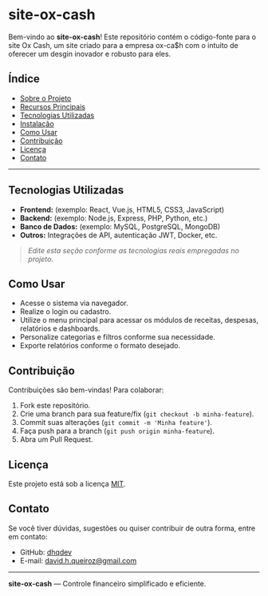 # site-ox-cash

Bem-vindo ao **site-ox-cash**! Este repositório contém o código-fonte para o site Ox Cash, um site criado para a empresa ox-ca$h com o intuito de oferecer um desgin inovador e robusto para eles.

## Índice

- [Sobre o Projeto](#sobre-o-projeto)
- [Recursos Principais](#recursos-principais)
- [Tecnologias Utilizadas](#tecnologias-utilizadas)
- [Instalação](#instalação)
- [Como Usar](#como-usar)
- [Contribuição](#contribuição)
- [Licença](#licença)
- [Contato](#contato)
---
## Tecnologias Utilizadas

- **Frontend:** (exemplo: React, Vue.js, HTML5, CSS3, JavaScript)
- **Backend:** (exemplo: Node.js, Express, PHP, Python, etc.)
- **Banco de Dados:** (exemplo: MySQL, PostgreSQL, MongoDB)
- **Outros:** Integrações de API, autenticação JWT, Docker, etc.

> *Edite esta seção conforme as tecnologias reais empregadas no projeto.*


## Como Usar

- Acesse o sistema via navegador.
- Realize o login ou cadastro.
- Utilize o menu principal para acessar os módulos de receitas, despesas, relatórios e dashboards.
- Personalize categorias e filtros conforme sua necessidade.
- Exporte relatórios conforme o formato desejado.

## Contribuição

Contribuições são bem-vindas! Para colaborar:

1. Fork este repositório.
2. Crie uma branch para sua feature/fix (`git checkout -b minha-feature`).
3. Commit suas alterações (`git commit -m 'Minha feature'`).
4. Faça push para a branch (`git push origin minha-feature`).
5. Abra um Pull Request.

## Licença

Este projeto está sob a licença [MIT](LICENSE).

## Contato

Se você tiver dúvidas, sugestões ou quiser contribuir de outra forma, entre em contato:

- GitHub: [dhqdev](https://github.com/dhqdev)
- E-mail: david.h.queiroz@gmail.com

---

**site-ox-cash** — Controle financeiro simplificado e eficiente.
